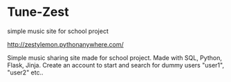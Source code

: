 # Tune-Zest
simple music site for school project

http://zestylemon.pythonanywhere.com/

Simple music sharing site made for school project. Made with SQL, Python, Flask, Jinja. Create an account to start and search
for dummy users "user1", "user2" etc..

